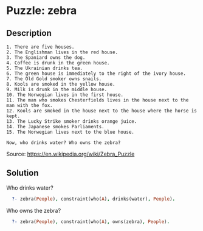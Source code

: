 # Puzzle: zebra

## Description
```
1. There are five houses.
2. The Englishman lives in the red house.
3. The Spaniard owns the dog.
4. Coffee is drunk in the green house.
5. The Ukrainian drinks tea.
6. The green house is immediately to the right of the ivory house.
7. The Old Gold smoker owns snails.
8. Kools are smoked in the yellow house.
9. Milk is drunk in the middle house.
10. The Norwegian lives in the first house.
11. The man who smokes Chesterfields lives in the house next to the man with the fox.
12. Kools are smoked in the house next to the house where the horse is kept.
13. The Lucky Strike smoker drinks orange juice.
14. The Japanese smokes Parliaments.
15. The Norwegian lives next to the blue house.

Now, who drinks water? Who owns the zebra?
```

Source: https://en.wikipedia.org/wiki/Zebra_Puzzle

## Solution

Who drinks water?
```prolog
  ?- zebra(People), constraint(who(A), drinks(water), People).
```

Who owns the zebra?
```prolog
  ?- zebra(People), constraint(who(A), owns(zebra), People).
```
